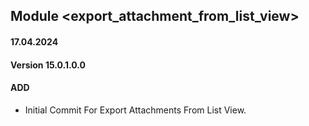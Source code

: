 ## Module <export_attachment_from_list_view>

#### 17.04.2024
#### Version 15.0.1.0.0
#### ADD

- Initial Commit For Export Attachments From List View.
